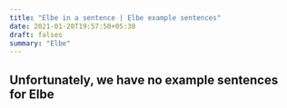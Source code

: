 ```yaml
---
title: "Elbe in a sentence | Elbe example sentences"
date: 2021-01-20T19:57:50+05:30
draft: falses
summary: "Elbe"
---
```

## Unfortunately, we have no example sentences for Elbe                 
